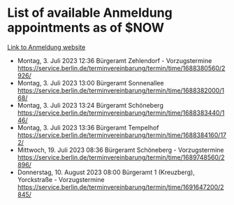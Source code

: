 # List of available Anmeldung appointments as of $NOW
[Link to Anmeldung website](https://service.berlin.de/terminvereinbarung/termin/tag.php?termin=1&anliegen[]=120686&dienstleisterlist=122210,122217,327316,122219,327312,122227,327314,122231,327346,122243,327348,122254,122252,329742,122260,329745,122262,329748,122271,327278,122273,327274,122277,327276,330436,122280,327294,122282,327290,122284,327292,122291,327270,122285,327266,122286,327264,122296,327268,150230,329760,122297,327286,122294,327284,122312,329763,122314,329775,122304,327330,122311,327334,122309,327332,317869,122281,327352,122279,329772,122283,122276,327324,122274,327326,122267,329766,122246,327318,122251,327320,122257,327322,122208,327298,122226,327300&herkunft=http%3A%2F%2Fservice.berlin.de%2Fdienstleistung%2F120686%2F)
- Montag, 3. Juli 2023 12:36 Bürgeramt Zehlendorf - Vorzugstermine https://service.berlin.de/terminvereinbarung/termin/time/1688380560/2926/
- Montag, 3. Juli 2023 13:00 Bürgeramt Sonnenallee https://service.berlin.de/terminvereinbarung/termin/time/1688382000/168/
- Montag, 3. Juli 2023 13:24 Bürgeramt Schöneberg https://service.berlin.de/terminvereinbarung/termin/time/1688383440/146/
- Montag, 3. Juli 2023 13:36 Bürgeramt Tempelhof https://service.berlin.de/terminvereinbarung/termin/time/1688384160/172/
- Mittwoch, 19. Juli 2023 08:36 Bürgeramt Schöneberg - Vorzugstermine https://service.berlin.de/terminvereinbarung/termin/time/1689748560/2896/
- Donnerstag, 10. August 2023 08:00 Bürgeramt 1 (Kreuzberg), Yorckstraße - Vorzugstermine https://service.berlin.de/terminvereinbarung/termin/time/1691647200/2845/
